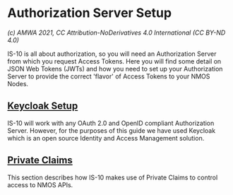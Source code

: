 # Authorization Server Setup
_(c) AMWA 2021, CC Attribution-NoDerivatives 4.0 International (CC BY-ND 4.0)_

IS-10 is all about authorization, so you will need an Authorization Server from which you request  Access Tokens.  Here you will find some detail on JSON Web Tokens (JWTs) and how you need to set up your Authorization Server to provide the correct 'flavor' of Access Tokens to your NMOS Nodes.

## [Keycloak Setup](3.1.%20Keycloak%20Setup.md)
IS-10 will work with any OAuth 2.0 and OpenID compliant Authorization Server. However, for the purposes of this guide we have used Keycloak which is an open source Identity and Access Management solution.

## [Private Claims](3.3.%20Private%20Claims.md)
This section describes how IS-10 makes use of Private Claims to control access to NMOS APIs. 

<!--stackedit_data:
eyJoaXN0b3J5IjpbMTY2MDU4NzcwN119
-->
